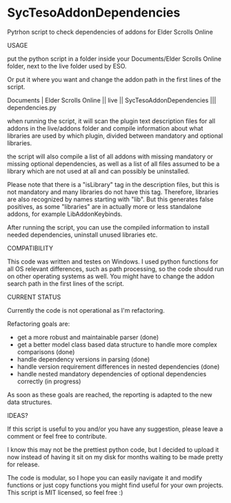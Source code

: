 # SycTesoAddonDependencies
Pytrhon script to check dependencies of addons for Elder Scrolls Online

USAGE

put the python script in a folder inside your Documents/Elder Scrolls Online folder, next to the live folder used by ESO.

Or put it where you want and change the addon path in the first lines of the script.

Documents
| Elder Scrolls Online
|| live
|| SycTesoAddonDependencies
||| dependencies.py

when running the script, it will scan the plugin text description files for all addons in the live/addons folder and compile information about what libraries are used by which plugin, divided between mandatory and optional libraries.

the script will also compile a list of all addons with missing mandatory or missing optional dependencies, as well as a list of all files assumed to be a library which are not used at all and can possibly be uninstalled.

Please note that there is a "isLibrary" tag in the description files, but this is not mandatory and many libraries do not have this tag. Therefore, libraries are also recognized by names starting with "lib". But this generates false positives, as some "libraries" are in actually more or less standalone addons, for example LibAddonKeybinds.

After running the script, you can use the compiled information to install needed dependencies, uninstall unused libraries etc.

COMPATIBILITY

This code was written and testes on Windows. I used python functions for all OS relevant differences, such as path processing, so the code should run on other operating systems as well. You might have to change the addon search path in the first lines of the script.

CURRENT STATUS

Currently the code is not operational as I'm refactoring. 

Refactoring goals are: 
- get a more robust and maintainable parser (done)
- get a better model class based data structure to handle more complex comparisons (done)
- handle dependency versions in parsing (done) 
- handle version requirement differences in nested dependencies (done)
- handle nested mandatory dependencies of optional dependencies correctly (in progress)

As soon as these goals are reached, the reporting is adapted to the new data structures.

IDEAS?

If this script is useful to you and/or you have any suggestion, please leave a comment or feel free to contribute.

I know this may not be the prettiest python code, but I decided to upload it now instead of having it sit on my disk for months waiting to be made pretty for release.

The code is modular, so I hope you can easily navigate it and modify functions or just copy functions you might find useful for your own projects. This script is MIT licensed, so feel free :)
